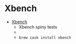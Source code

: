 # Xbench
- [Xbench](http://xbench.com/)
  -  Xbench spiny tests
  - 
  - `brew cask install xbench`
